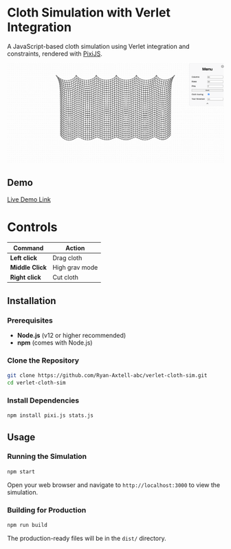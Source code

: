 # Cloth Simulation with Verlet Integration

A JavaScript-based cloth simulation using Verlet integration and constraints, rendered with [PixiJS](https://pixijs.com/).

![Cloth Simulation Screenshot](https://github.com/Ryan-Axtell-abc/verlet-cloth-sim/blob/main/assets/screenshot.png)

## Demo

[Live Demo Link](https://fabric.ryanaxtell.dev/)

# Controls

| Command          | Action         |
|------------------|----------------|
| **Left click**   | Drag cloth     |
| **Middle Click** | High grav mode |
| **Right click**  | Cut cloth      |

## Installation

### Prerequisites

- **Node.js** (v12 or higher recommended)
- **npm** (comes with Node.js)

### Clone the Repository

```bash
git clone https://github.com/Ryan-Axtell-abc/verlet-cloth-sim.git
cd verlet-cloth-sim
```

### Install Dependencies

```bash
npm install pixi.js stats.js
```

## Usage

### Running the Simulation

```bash
npm start
```

Open your web browser and navigate to `http://localhost:3000` to view the simulation.

### Building for Production

```bash
npm run build
```

The production-ready files will be in the `dist/` directory.
